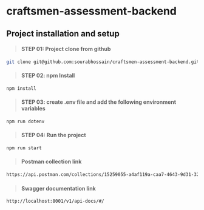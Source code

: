 # craftsmen-assessment-backend

## Project installation and setup

> #### STEP 01: Project clone from github

```bash
git clone git@github.com:sourabhossain/craftsmen-assessment-backend.git
```

> #### STEP 02: npm Install

```bash
npm install
```

> #### STEP 03: create .env file and add the following environment variables

```bash
npm run dotenv
```

> #### STEP 04: Run the project

```bash
npm run start
```

> #### Postman collection link

```bash
https://api.postman.com/collections/15259055-a4af119a-caa7-4643-9d31-326e1fe469a6?access_key=PMAT-01GTP7D9N2B0WR7CFQHHMNSSY4
```

> #### Swagger documentation link

```bash
http://localhost:8001/v1/api-docs/#/
```
